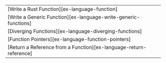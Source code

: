 ||
|--------|
| [Write a Rust Function][ex-language-function] |
| [Write a Generic Function][ex-language-write-generic-functions] |
| [Diverging Functions][ex-language-diverging-functions] |
| [Function Pointers][ex-language-function-pointers] |
| [Return a Reference from a Function][ex-language-return-reference] |
